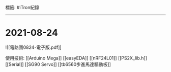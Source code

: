 標籤: #iTron紀錄 

---

# 2021-08-24

![[電路圖0824-電子版.pdf]]

使用技術:
[[Arduino Mega]]
[[easyEDA]]
[[nRF24L01]]
[[PS2X_lib.h]]
[[Serial]]
[[SG90 Servo]]
[[tb6560步進馬達驅動板]]
